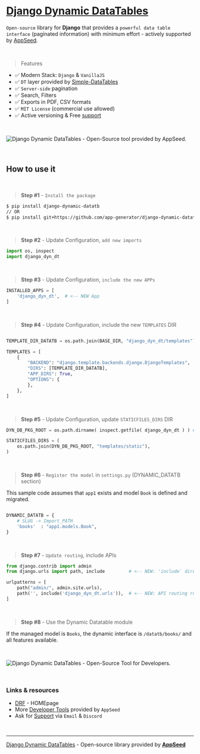 # [Django Dynamic DataTables](https://github.com/app-generator/django-dynamic-datatb)

`Open-source` library for **Django** that provides a `powerful data table interface` (paginated information) with minimum effort - actively supported by [AppSeed](https://appseed.us/).

<br />

> Features

- ✅ Modern Stack: `Django` & `VanillaJS`
- ✅ `DT` layer provided by [Simple-DataTables](https://github.com/fiduswriter/Simple-DataTables)
- ✅ `Server-side` pagination
- ✅ Search, Filters
- ✅ Exports in PDF, CSV formats
- ✅ `MIT License` (commercial use allowed)
- ✅ Active versioning & Free [support](https://appseed.us/support/)  

<br />

![Django Dynamic DataTables - Open-Source tool provided by AppSeed.](https://user-images.githubusercontent.com/51070104/194712823-b8bf1a9e-f5d8-47b3-b7e6-a46a29f3acbe.gif)

<br />

## How to use it

<br />

> **Step #1** - `Install the package` 

```bash
$ pip install django-dynamic-datatb
// OR
$ pip install git+https://github.com/app-generator/django-dynamic-datatb.git
```

<br />

> **Step #2** - Update Configuration, `add new imports`

```python
import os, inspect
import django_dyn_dt
```

<br />

> **Step #3** - Update Configuration, `include the new APPs`

```python
INSTALLED_APPS = [
    'django_dyn_dt',  # <-- NEW App
]
```

<br />

> **Step #4** - Update Configuration, include the new `TEMPLATES` DIR

```python

TEMPLATE_DIR_DATATB = os.path.join(BASE_DIR, "django_dyn_dt/templates") # <-- NEW App

TEMPLATES = [
    {
        "BACKEND": "django.template.backends.django.DjangoTemplates",
        "DIRS": [TEMPLATE_DIR_DATATB],                                  # <-- NEW Include
        "APP_DIRS": True,
        "OPTIONS": {
        },
    },
]
```

<br />

> **Step #5** - Update Configuration, update `STATICFILES_DIRS` DIR

```python 
DYN_DB_PKG_ROOT = os.path.dirname( inspect.getfile( django_dyn_dt ) ) # <-- NEW App

STATICFILES_DIRS = (
    os.path.join(DYN_DB_PKG_ROOT, "templates/static"),
)
```

<br />

> **Step #6** - `Register the model` in `settings.py` (DYNAMIC_DATATB section)

This sample code assumes that `app1` exists and model `Book` is defined and migrated.

```python

DYNAMIC_DATATB = {
    # SLUG -> Import_PATH 
    'books'  : "app1.models.Book",
}

```

<br />


> **Step #7** - `Update routing`, include APIs 

```python
from django.contrib import admin
from django.urls import path, include         # <-- NEW: 'include` directive added

urlpatterns = [
    path("admin/", admin.site.urls),
    path('', include('django_dyn_dt.urls')),  # <-- NEW: API routing rules
]    
```    

<br />

> **Step #8** - Use the Dynamic Datatable module 

If the managed model is `Books`, the dynamic interface is `/datatb/books/` and all features available. 

<br />

![Django Dynamic DataTables - Open-Source Tool for Developers.](https://user-images.githubusercontent.com/51070104/194706034-b691226d-f9fa-4c05-a828-fc947670c573.jpg)

<br />

### Links & resources 

- [DRF](https://www.django-rest-framework.org/) - HOMEpage
- More [Developer Tools](https://appseed.us/developer-tools/) provided by `AppSeed`
- Ask for [Support](https://appseed.us/support/) via `Email` & `Discord` 

<br />

---
[Django Dynamic DataTables](https://github.com/app-generator/django-dynamic-datatb) - Open-source library provided by **[AppSeed](https://appseed.us/)**
